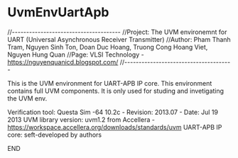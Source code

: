 # UvmEnvUartApb
//--------------------------------------
//Project: The UVM environemnt for UART (Universal Asynchronous Receiver Transmitter)
//Author:  Pham Thanh Tram, Nguyen Sinh Ton, Doan Duc Hoang, Truong Cong Hoang Viet, Nguyen Hung Quan
//Page:    VLSI Technology - https://nguyenquanicd.blogspot.com/
//--------------------------------------

This is the UVM environment for UART-APB IP core. This environment contains full UVM components. It is only used for studing and invetigating the UVM env.

Verification tool: Questa Sim -64 10.2c - Revision: 2013.07 - Date: Jul 19 2013
UVM library version: uvm1.2 from Accellera - https://workspace.accellera.org/downloads/standards/uvm
UART-APB IP core: seft-developed by authors

END
